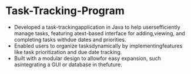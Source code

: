 # Task-Tracking-Program

- Developed a task-trackingapplication in Java to help usersefficiently manage tasks, featuring atext-based interface for adding,viewing, and completing tasks withdue dates and priorities.
- Enabled users to organize tasksdynamically by implementingfeatures like task prioritization and due date tracking.
- Built with a modular design to allowfor easy expansion, such asintegrating a GUI or database in thefuture.

